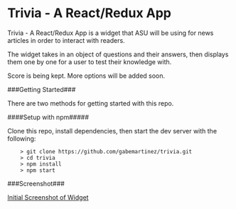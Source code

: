 # Trivia - A React/Redux App

Trivia - A React/Redux App is a widget that ASU will be using for news articles in order to interact with readers.

The widget takes in an object of questions and their answers, then displays them one by one for a user to test their knowledge with.

Score is being kept. More options will be added soon.

###Getting Started###

There are two methods for getting started with this repo.

####Setup with npm#####

Clone this repo, install dependencies, then start the dev server with the following:

```
	> git clone https://github.com/gabemartinez/trivia.git
	> cd trivia
	> npm install
	> npm start
```

###Screenshot###

[Initial Screenshot of Widget](http://i.imgur.com/02yhL27.png)
